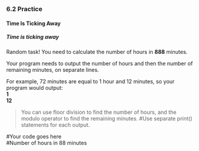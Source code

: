 ### 6.2 Practice
#### Time Is Ticking Away

##### Time is ticking away

Random task! You need to calculate the number of hours in **888** minutes.

Your program needs to output the number of hours and then the number of remaining minutes, on separate lines.

For example, 72 minutes are equal to 1 hour and 12 minutes, so your program would output:  
**1**  
**12**

> You can use floor division to find the number of hours, and the modulo operator to find the remaining minutes.
#Use separate print() statements for each output.

#Your code goes here  
#Number of hours in 88 minutes
